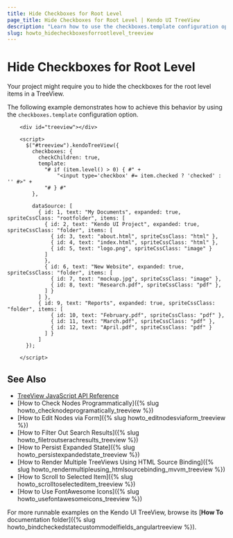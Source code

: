 ```yaml
---
title: Hide Checkboxes for Root Level
page_title: Hide Checkboxes for Root Level | Kendo UI TreeView
description: "Learn how to use the checkboxes.template configuration option to hide checkboxes for root level items in a Kendo UI TreeView widget."
slug: howto_hidecheckboxesforrootlevel_treeview
---
```


# Hide Checkboxes for Root Level

Your project might require you to hide the checkboxes for the root level items in a TreeView.

The following example demonstrates how to achieve this behavior by using the `checkboxes.template` configuration option.



```dojo
    <div id="treeview"></div>

    <script>
      $("#treeview").kendoTreeView({
        checkboxes: {
          checkChildren: true,
          template:
            "# if (item.level() > 0) { #" +
                "<input type='checkbox' #= item.checked ? 'checked' : '' #>" +
            "# } #"
        },

        dataSource: [
          { id: 1, text: "My Documents", expanded: true, spriteCssClass: "rootfolder", items: [
            { id: 2, text: "Kendo UI Project", expanded: true, spriteCssClass: "folder", items: [
              { id: 3, text: "about.html", spriteCssClass: "html" },
              { id: 4, text: "index.html", spriteCssClass: "html" },
              { id: 5, text: "logo.png", spriteCssClass: "image" }
            ]
            },
            { id: 6, text: "New Website", expanded: true, spriteCssClass: "folder", items: [
              { id: 7, text: "mockup.jpg", spriteCssClass: "image" },
              { id: 8, text: "Research.pdf", spriteCssClass: "pdf" },
            ] }
          ] },
          { id: 9, text: "Reports", expanded: true, spriteCssClass: "folder", items: [
              { id: 10, text: "February.pdf", spriteCssClass: "pdf" },
              { id: 11, text: "March.pdf", spriteCssClass: "pdf" },
              { id: 12, text: "April.pdf", spriteCssClass: "pdf" }
            ] }
          ]
      });

    </script>
```

## See Also

* [TreeView JavaScript API Reference](/api/javascript/ui/treeview)
* [How to Check Nodes Programmatically]({% slug howto_checknodeprogramatically_treeview %})
* [How to Edit Nodes via Form]({% slug howto_editnodesviaform_treeview %})
* [How to Filter Out Search Results]({% slug howto_filetroutserachresults_treeview %})
* [How to Persist Expanded State]({% slug howto_persistexpandedstate_treeview %})
* [How to Render Multiple TreeViews Using HTML Source Binding]({% slug howto_rendermultipleusing_htmlsourcebinding_mvvm_treeview %})
* [How to Scroll to Selected Item]({% slug howto_scrolltoselecteditem_treeview %})
* [How to Use FontAwesome Icons]({% slug howto_usefontawesomeicons_treeview %})

For more runnable examples on the Kendo UI TreeView, browse its [**How To** documentation folder]({% slug howto_bindcheckedstatecustommodelfields_angulartreeview %}).
